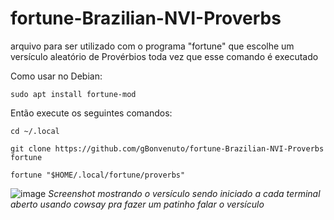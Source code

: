# fortune-Brazilian-NVI-Proverbs
arquivo para ser utilizado com o programa "fortune" que escolhe um versículo aleatório de Provérbios toda vez que esse comando é executado

Como usar no Debian:

`sudo apt install fortune-mod`

Então execute os seguintes comandos:

`cd ~/.local`

`git clone https://github.com/gBonvenuto/fortune-Brazilian-NVI-Proverbs fortune`

`fortune "$HOME/.local/fortune/proverbs"`

![image](https://github.com/gBonvenuto/fortune-Brazilian-NVI-Proverbs/assets/25495557/c2d66132-c1de-4ed4-bae7-432c41013c95)
*Screenshot mostrando o versículo sendo iniciado a cada terminal aberto usando cowsay pra fazer um patinho falar o versículo*
